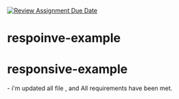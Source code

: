 [![Review Assignment Due Date](https://classroom.github.com/assets/deadline-readme-button-22041afd0340ce965d47ae6ef1cefeee28c7c493a6346c4f15d667ab976d596c.svg)](https://classroom.github.com/a/X0TEJdRk)
# respoinve-example
# responsive-example

-   i ' m   u p d a t e d   a l l   f i l e   ,   a n d   A l l   r e q u i r e m e n t s   h a v e   b e e n   m e t . 
 
 

